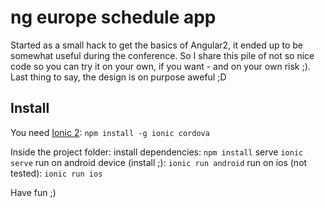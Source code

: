# ng europe schedule app

Started as a small hack to get the basics of Angular2, it ended up to be somewhat useful during the conference. 
So I share this pile of not so nice code so you can try it on your own, if you want - and on your own risk ;).
Last thing to say, the design is on purpose aweful ;D 

## Install

You need [Ionic 2](http://ionicframework.com/docs/v2/getting-started/installation/): `npm install -g ionic cordova`

Inside the project folder:
install dependencies: `npm install`
serve `ionic serve`
run on android device (install ;): `ionic run android`
run on ios (not tested): `ionic run ios`

Have fun ;)
